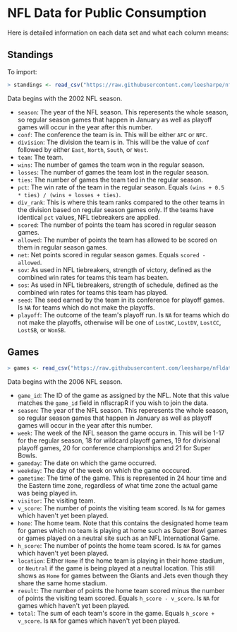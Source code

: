 # NFL Data for Public Consumption

Here is detailed information on each data set and what each column means:

## Standings

To import:

``` r
> standings <- read_csv("https://raw.githubusercontent.com/leesharpe/nfldata/master/standings.csv")
```

Data begins with the 2002 NFL season.

- `season`: The year of the NFL season. This reperesents the whole season, so regular season games that happen in January as well as playoff games will occur in the year after this number.
- `conf`: The conference the team is in. This will be either `AFC` or `NFC`.
- `division`: The division the team is in. This will be the value of `conf` followed by either `East`, `North`, `South`, or `West`.
- `team`: The team.
- `wins`: The number of games the team won in the regular season.
- `losses`: The number of games the team lost in the regular season.
- `ties`: The number of games the team tied in the regular season.
- `pct`: The win rate of the team in the regular season. Equals `(wins + 0.5 * ties) / (wins + losses + ties)`.
- `div_rank`: This is where this team ranks compared to the other teams in the division based on regular season games only. If the teams have identical `pct` values, NFL tiebreakers are applied.
- `scored`: The number of points the team has scored in regular season games.
- `allowed`: The number of points the team has allowed to be scored on them in regular season games.
- `net`: Net points scored in regular season games. Equals `scored - allowed`.
- `sov`: As used in NFL tiebreakers, strength of victory, defined as the combined win rates for teams this team has beaten.
- `sos`: As used in NFL tiebreakers, strength of schedule, defined as the combined win rates for teams this team has played.
- `seed`: The seed earned by the team in its conference for playoff games. Is `NA` for teams which do not make the playoffs.
- `playoff`: The outcome of the team's playoff run. Is `NA` for teams which do not make the playoffs, otherwise will be one of `LostWC`, `LostDV`, `LostCC`, `LostSB`, or `WonSB`.

## Games

``` r
> games <- read_csv("https://raw.githubusercontent.com/leesharpe/nfldata/master/games.csv")
```

Data begins with the 2006 NFL season.

- `game_id`: The ID of the game as assigned by the NFL. Note that this value matches the `game_id` field in nflscrapR if you wish to join the data.
- `season`: The year of the NFL season. This reperesents the whole season, so regular season games that happen in January as well as playoff games will occur in the year after this number.
- `week`: The week of the NFL season the game occurs in. This will be 1-17 for the regular season, 18 for wildcard playoff games, 19 for divisional playoff games, 20 for conference championships and 21 for Super Bowls.
- `gameday`: The date on which the game occurred.
- `weekday`: The day of the week on which the game occcured.
- `gametime`: The time of the game. This is represented in 24 hour time and the Eastern time zone, regardless of what time zone the actual game was being played in.
- `visitor`: The visiting team.
- `v_score`: The number of points the visiting team scored. Is `NA` for games which haven't yet been played.
- `home`: The home team. Note that this contains the designated home team for games which no team is playing at home such as Super Bowl games or games played on a neutral site such as an NFL International Game.
- `h_score`: The number of points the home team scored. Is `NA` for games which haven't yet been played.
- `location`: Either `Home` if the home team is playing in their home stadium, or `Neutral` if the game is being played at a neutral location. This still shows as `Home` for games between the Giants and Jets even though they share the same home stadium.
- `result`: The number of points the home team scored minus the number of points the visiting team scored. Equals `h_score - v_score`. Is `NA` for games which haven't yet been played.
- `total`: The sum of each team's score in the game. Equals `h_score + v_score`. Is `NA` for games which haven't yet been played.
